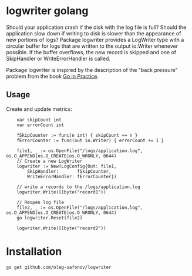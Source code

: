 # logwriter golang
Should your application crash if the disk with the log file is full?
Should the application slow down if writing to disk is slower than the appearance of new portions of logs?
Package logwriter provides a LogWriter type with a circular buffer for logs that are written to the output io.Writer whenever possible.
If the buffer overflows, the new record is skipped and one of SkipHandler or WriteErrorHandler is called.

Package logwriter is inspired by the description of the "back pressure" problem from the book [Go in Practice](http://goinpracticebook.com/).

## Usage
Create and update metrics:
```
	var skipCount int
	var errorCount int

	fSkipCounter := func(n int) { skipCount += n }
	fErrorCounter := func(out io.Writer) { errorCount += 1 }

	file1, _ := os.OpenFile("/logs/application.log", os.O_APPEND|os.O_CREATE|os.O_WRONLY, 0644)
	// Create a new LogWriter
	logwriter := New(LogConfig{Out: file1,
		SkipHandler:       fSkipCounter,
		WriteErrorHandler: fErrorCounter})

	// write a records to the /logs/application.log
	logwriter.Write([]byte("record1"))

	// Reopen log file
	file2, _ := os.OpenFile("/logs/application.log", os.O_APPEND|os.O_CREATE|os.O_WRONLY, 0644)
	go logwriter.Reset(file2)

	logwriter.Write([]byte("record2"))
```
# Installation
```
go get github.com/oleg-safonov/logwriter
```
